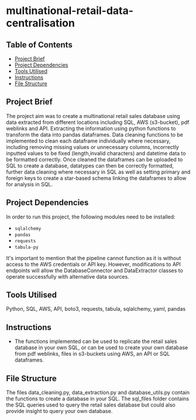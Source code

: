 # multinational-retail-data-centralisation

## Table of Contents

- [Project Brief](#brief)
- [Project Dependencies](#depend)
- [Tools Utilised](#tools)
- [Instructions](#instruct)
- [File Structure](#structure)

<a id="brief"></a>
## Project Brief
The project aim was to create a multinational retail sales database using data extracted from different locations including SQL, AWS (s3-bucket), pdf weblinks and API. Extracting the information using python functions to transform the data into pandas dataframes. Data cleaning functions to be implemented to clean each dataframe individually where necessary, including removing missing values or unnecessary columns, incorrectly inputted values to be fixed (length,invalid characters) and datetime data to be formatted correctly. Once cleaned the dataframes can be uploaded to SQL to create a database, datatypes can then be correctly formatted, further data cleaning where necessary in SQL as well as setting primary and foreign keys to create a star-based schema linking the dataframes to allow for analysis in SQL.

<a id="depend"></a>
## Project Dependencies

In order to run this project, the following modules need to be installed:

* `sqlalchemy`
* `pandas`
* `requests`
* `tabula-py`

It's important to mention that the pipeline cannot function as it is without access to the AWS credentials or API key. However, modifications to API endpoints will allow the DatabaseConnector and DataExtractor classes to operate successfully with alternative data sources.

 <a id="tools"></a>
## Tools Utilised

Python, SQL, AWS, API, boto3, requests, tabula, sqlalchemy, yaml, pandas

 <a id="instruct"></a>
## Instructions

- The functions implemented can be used to replicate the retail sales database in your own SQL, or can be used to create your own database from pdf weblinks, files in s3-buckets using AWS, an API or SQL dataframes.

 <a id="structure"></a>
## File Structure

The files data_cleaning.py, data_extraction.py and database_utils.py contain the functions to create a database in your SQL. The sql_files folder contains the SQL queries used to query the retail sales database but could also provide insight to query your own database.
